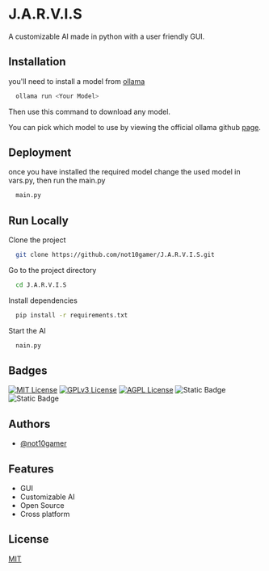 
# J.A.R.V.I.S

A customizable AI made in python with a user friendly GUI.



## Installation

you'll need to install a model from [ollama](https://ollama.com/download/OllamaSetup.exe)

```bash
  ollama run <Your Model>
```

Then use this command to download any model.

You can pick which model to use by viewing the official ollama github [page](https://github.com/ollama/ollama).
    
## Deployment

once you have installed the required model change the used model in vars.py, then run the main.py

```bash
  main.py
```


## Run Locally

Clone the project

```bash
  git clone https://github.com/not10gamer/J.A.R.V.I.S.git
```

Go to the project directory

```bash
  cd J.A.R.V.I.S

```

Install dependencies

```bash
  pip install -r requirements.txt
```

Start the AI

```bash
  nain.py
```


## Badges

[![MIT License](https://img.shields.io/badge/License-MIT-green.svg)](https://choosealicense.com/licenses/mit/)
[![GPLv3 License](https://img.shields.io/badge/License-GPL%20v3-yellow.svg)](https://opensource.org/licenses/)
[![AGPL License](https://img.shields.io/badge/license-AGPL-blue.svg)](http://www.gnu.org/licenses/agpl-3.0)
![Static Badge](https://img.shields.io/badge/Certification--B)
![Static Badge](https://img.shields.io/badge/Grade-B-red)


## Authors

- [@not10gamer](https://github.com/not10gamer)


## Features

- GUI
- Customizable AI
- Open Source
- Cross platform


## License

[MIT](https://choosealicense.com/licenses/mit/)

